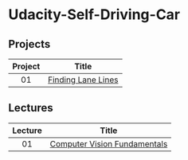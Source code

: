 # Udacity-Self-Driving-Car
## Projects
|Project| Title |
| :---: | ----- |
|01|[Finding Lane Lines](./project01)

## Lectures
|Lecture| Title |
| :---: | ----- |
|01|[Computer Vision Fundamentals](./lecture01)